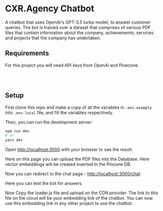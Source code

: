 # CXR.Agency Chatbot

A chatbot that uses OpenAI's GPT-3.5 turbo model, to answer customer queries. The bot is trained over a dataset that comprises of various PDF files that contain information about the company, achievements, services and projects that the company has undertaken.


## Requirements

For this project you will need API keys from OpenAi and Pinecone.

<br>
<br>

## Setup

First clone this repo and make a copy of all the variables in `.env.example` into `.env.local` file, and fill the variables respectively.


Then, you can run the development server:

```bash
npm run dev
# or
yarn dev
```

Open [http://localhost:3000](http://localhost:3000) with your browser to see the result.

Here on this page you can upload the PDF files into the Database. Here vector embeddings will be created inserted in the Pincone DB.

Now you can redirect to the chat page - [http://localhost:3000/chat](http://localhost:3000/chat)

Here you can test the bot for answers.

Now Copy the loader.js file and upload on the CDN provider. The link to this file on the cloud will be your embedding link of the chatbot. You can now use this embedding link in any other project to use the chatbot.
